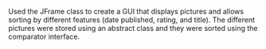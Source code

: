 Used the JFrame class to create a GUI that displays pictures and allows sorting by different features (date published, rating, and title). The different pictures were stored using an abstract class and they were sorted using the comparator interface. 
